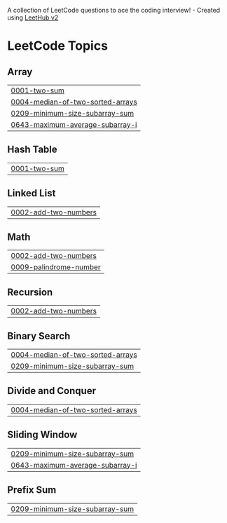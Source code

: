 A collection of LeetCode questions to ace the coding interview! - Created using [LeetHub v2](https://github.com/arunbhardwaj/LeetHub-2.0)
<!---LeetCode Topics Start-->
# LeetCode Topics
## Array
|  |
| ------- |
| [0001-two-sum](https://github.com/AjithkumarDhulipalla/leetcode/tree/master/0001-two-sum) |
| [0004-median-of-two-sorted-arrays](https://github.com/AjithkumarDhulipalla/leetcode/tree/master/0004-median-of-two-sorted-arrays) |
| [0209-minimum-size-subarray-sum](https://github.com/AjithkumarDhulipalla/leetcode/tree/master/0209-minimum-size-subarray-sum) |
| [0643-maximum-average-subarray-i](https://github.com/AjithkumarDhulipalla/leetcode/tree/master/0643-maximum-average-subarray-i) |
## Hash Table
|  |
| ------- |
| [0001-two-sum](https://github.com/AjithkumarDhulipalla/leetcode/tree/master/0001-two-sum) |
## Linked List
|  |
| ------- |
| [0002-add-two-numbers](https://github.com/AjithkumarDhulipalla/leetcode/tree/master/0002-add-two-numbers) |
## Math
|  |
| ------- |
| [0002-add-two-numbers](https://github.com/AjithkumarDhulipalla/leetcode/tree/master/0002-add-two-numbers) |
| [0009-palindrome-number](https://github.com/AjithkumarDhulipalla/leetcode/tree/master/0009-palindrome-number) |
## Recursion
|  |
| ------- |
| [0002-add-two-numbers](https://github.com/AjithkumarDhulipalla/leetcode/tree/master/0002-add-two-numbers) |
## Binary Search
|  |
| ------- |
| [0004-median-of-two-sorted-arrays](https://github.com/AjithkumarDhulipalla/leetcode/tree/master/0004-median-of-two-sorted-arrays) |
| [0209-minimum-size-subarray-sum](https://github.com/AjithkumarDhulipalla/leetcode/tree/master/0209-minimum-size-subarray-sum) |
## Divide and Conquer
|  |
| ------- |
| [0004-median-of-two-sorted-arrays](https://github.com/AjithkumarDhulipalla/leetcode/tree/master/0004-median-of-two-sorted-arrays) |
## Sliding Window
|  |
| ------- |
| [0209-minimum-size-subarray-sum](https://github.com/AjithkumarDhulipalla/leetcode/tree/master/0209-minimum-size-subarray-sum) |
| [0643-maximum-average-subarray-i](https://github.com/AjithkumarDhulipalla/leetcode/tree/master/0643-maximum-average-subarray-i) |
## Prefix Sum
|  |
| ------- |
| [0209-minimum-size-subarray-sum](https://github.com/AjithkumarDhulipalla/leetcode/tree/master/0209-minimum-size-subarray-sum) |
<!---LeetCode Topics End-->
